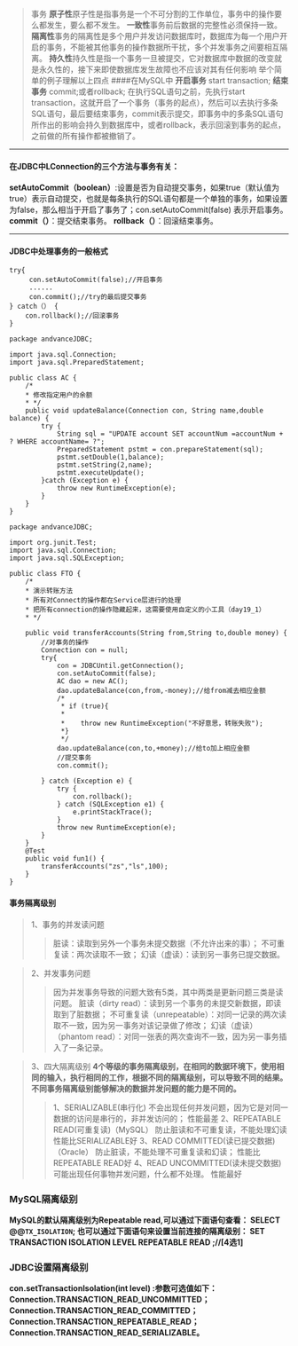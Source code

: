 >事务
**原子性**原子性是指事务是一个不可分割的工作单位，事务中的操作要么都发生，要么都不发生。
**一致性**事务前后数据的完整性必须保持一致。
**隔离性**事务的隔离性是多个用户并发访问数据库时，数据库为每一个用户开启的事务，不能被其他事务的操作数据所干扰，多个并发事务之间要相互隔离。
**持久性**持久性是指一个事务一旦被提交，它对数据库中数据的改变就是永久性的，接下来即使数据库发生故障也不应该对其有任何影响
举个简单的例子理解以上四点
####在MySQL中
**开启事务**     start transaction;
**结束事务**     commit;或者rollback;
  在执行SQL语句之前，先执行start transaction，这就开启了一个事务（事务的起点），然后可以去执行多条SQL语句，最后要结束事务，commit表示提交，即事务中的多条SQL语句所作出的影响会持久到数据库中，或者rollback，表示回滚到事务的起点，之前做的所有操作都被撤销了。
*********
#### 在JDBC中LConnection的三个方法与事务有关：
**setAutoCommit（boolean）**:设置是否为自动提交事务，如果true（默认值为true）表示自动提交，也就是每条执行的SQL语句都是一个单独的事务，如果设置为false，那么相当于开启了事务了；con.setAutoCommit(false) 表示开启事务。
**commit（）**：提交结束事务。
**rollback（）**：回滚结束事务。

******
#### JDBC中处理事务的一般格式
```
try{
     con.setAutoCommit(false);//开启事务
     ......
     con.commit();//try的最后提交事务      
} catch（） {
    con.rollback();//回滚事务
}
```

```
package andvanceJDBC;

import java.sql.Connection;
import java.sql.PreparedStatement;

public class AC {
    /*
    * 修改指定用户的余额
    * */
    public void updateBalance(Connection con, String name,double balance) {
        try {
            String sql = "UPDATE account SET accountNum =accountNum + ? WHERE accountName= ?";
            PreparedStatement pstmt = con.prepareStatement(sql);
            pstmt.setDouble(1,balance);
            pstmt.setString(2,name);
            pstmt.executeUpdate();
        }catch (Exception e) {
            throw new RuntimeException(e);
        }
    }
}
```
```
package andvanceJDBC;

import org.junit.Test;
import java.sql.Connection;
import java.sql.SQLException;

public class FTO {
    /*
    * 演示转账方法
    * 所有对Connect的操作都在Service层进行的处理
    * 把所有connection的操作隐藏起来，这需要使用自定义的小工具（day19_1）
    * */
  
	public void transferAccounts(String from,String to,double money) {
        //对事务的操作
        Connection con = null;
        try{
            con = JDBCUntil.getConnection();
            con.setAutoCommit(false);
            AC dao = new AC();
            dao.updateBalance(con,from,-money);//给from减去相应金额
            /*
             * if (true){
             *
             *    throw new RuntimeException("不好意思，转账失败");
             *}
             */
            dao.updateBalance(con,to,+money);//给to加上相应金额
            //提交事务
            con.commit();

        } catch (Exception e) {
            try {
                con.rollback();
            } catch (SQLException e1) {
                e.printStackTrace();
            }
            throw new RuntimeException(e);
        }
    }
    @Test
    public void fun1() {
        transferAccounts("zs","ls",100);
    }
}
```
#### 事务隔离级别

>1、事务的并发读问题
>>脏读：读取到另外一个事务未提交数据（不允许出来的事）；
>>不可重复读：两次读取不一致；
>>幻读（虚读）：读到另一事务已提交数据。

>2、并发事务问题
>>因为并发事务导致的问题大致有5类，其中两类是更新问题三类是读问题。
>>脏读（dirty read）：读到另一个事务的未提交新数据，即读取到了脏数据；
>>不可重复读（unrepeatable）：对同一记录的两次读取不一致，因为另一事务对该记录做了修改；
>>幻读（虚读）（phantom read）：对同一张表的两次查询不一致，因为另一事务插入了一条记录。

>3、四大隔离级别
**4个等级的事务隔离级别，在相同的数据环境下，使用相同的输入，执行相同的工作，根据不同的隔离级别，可以导致不同的结果。不同事务隔离级别能够解决的数据并发问题的能力是不同的。**
>>1、SERIALIZABLE(串行化)
不会出现任何并发问题，因为它是对同一数据的访问是串行的，非并发访问的；
性能最差
2、REPEATABLE READ(可重复读)（MySQL）
防止脏读和不可重复读，不能处理幻读
性能比SERIALIZABLE好
3、READ COMMITTED(读已提交数据)（Oracle）
防止脏读，不能处理不可重复读和幻读；
性能比REPEATABLE READ好
4、READ UNCOMMITTED(读未提交数据)
可能出现任何事物并发问题，什么都不处理。
性能最好

###  MySQL隔离级别

**MySQL的默认隔离级别为Repeatable read,可以通过下面语句查看：
SELECT @@`TX_ISOLATION`;
也可以通过下面语句来设置当前连接的隔离级别：
SET TRANSACTION ISOLATION LEVEL REPEATABLE READ ;//[4选1]**
### JDBC设置隔离级别
**con.setTransactionIsolation(int level) :参数可选值如下：
Connection.TRANSACTION_READ_UNCOMMITTED；
Connection.TRANSACTION_READ_COMMITTED；
Connection.TRANSACTION_REPEATABLE_READ；
Connection.TRANSACTION_READ_SERIALIZABLE。**
